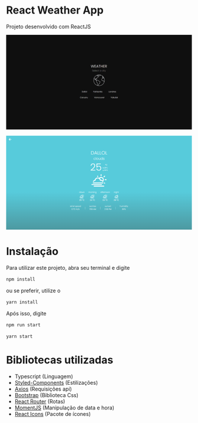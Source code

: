 # React Weather App

Projeto desenvolvido com ReactJS

![plot](./.github/tela_1.png)

![plot](./.github/tela_2.png)

# Instalação

Para utilizar este projeto, abra seu terminal e digite

```bash
npm install
```

ou se preferir, utilize o

```bash
yarn install
```

Após isso, digite

```bash
npm run start
```
```bash
yarn start
```


# Bibliotecas utilizadas

- Typescript (Linguagem)
- [Styled-Components](https://styled-components.com/) (Estilizações)
- [Axios](https://axios-http.com/ptbr/docs/intro) (Requisições api)
- [Bootstrap](https://getbootstrap.com/) (Biblioteca Css)
- [React Router](https://v5.reactrouter.com/web/guides/quick-start) (Rotas)
- [MomentJS](https://momentjs.com/) (Manipulação de data e hora)
- [React Icons](https://react-icons.github.io/react-icons/) (Pacote de ícones)



